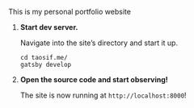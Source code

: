 This is my personal portfolio website

1.  **Start dev server.**

    Navigate into the site’s directory and start it up.

    ```shell
    cd taosif.me/
    gatsby develop
    ```

2.  **Open the source code and start observing!**

    The site is now running at `http://localhost:8000`!
